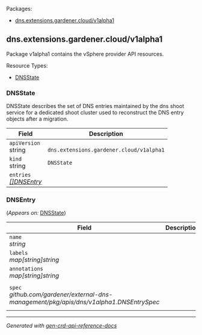 <p>Packages:</p>
<ul>
<li>
<a href="#dns.extensions.gardener.cloud%2fv1alpha1">dns.extensions.gardener.cloud/v1alpha1</a>
</li>
</ul>
<h2 id="dns.extensions.gardener.cloud/v1alpha1">dns.extensions.gardener.cloud/v1alpha1</h2>
<p>
<p>Package v1alpha1 contains the vSphere provider API resources.</p>
</p>
Resource Types:
<ul><li>
<a href="#dns.extensions.gardener.cloud/v1alpha1.DNSState">DNSState</a>
</li></ul>
<h3 id="dns.extensions.gardener.cloud/v1alpha1.DNSState">DNSState
</h3>
<p>
<p>DNSState describes the set of DNS entries maintained by the dns shoot service
for a dedicated shoot cluster used to reconstruct the DNS entry objects after
a migration.</p>
</p>
<table>
<thead>
<tr>
<th>Field</th>
<th>Description</th>
</tr>
</thead>
<tbody>
<tr>
<td>
<code>apiVersion</code></br>
string</td>
<td>
<code>
dns.extensions.gardener.cloud/v1alpha1
</code>
</td>
</tr>
<tr>
<td>
<code>kind</code></br>
string
</td>
<td><code>DNSState</code></td>
</tr>
<tr>
<td>
<code>entries</code></br>
<em>
<a href="#dns.extensions.gardener.cloud/v1alpha1.DNSEntry">
[]DNSEntry
</a>
</em>
</td>
<td>
</td>
</tr>
</tbody>
</table>
<h3 id="dns.extensions.gardener.cloud/v1alpha1.DNSEntry">DNSEntry
</h3>
<p>
(<em>Appears on:</em>
<a href="#dns.extensions.gardener.cloud/v1alpha1.DNSState">DNSState</a>)
</p>
<p>
</p>
<table>
<thead>
<tr>
<th>Field</th>
<th>Description</th>
</tr>
</thead>
<tbody>
<tr>
<td>
<code>name</code></br>
<em>
string
</em>
</td>
<td>
</td>
</tr>
<tr>
<td>
<code>labels</code></br>
<em>
map[string]string
</em>
</td>
<td>
</td>
</tr>
<tr>
<td>
<code>annotations</code></br>
<em>
map[string]string
</em>
</td>
<td>
</td>
</tr>
<tr>
<td>
<code>spec</code></br>
<em>
github.com/gardener/external-dns-management/pkg/apis/dns/v1alpha1.DNSEntrySpec
</em>
</td>
<td>
<br/>
<br/>
<table>
</table>
</td>
</tr>
</tbody>
</table>
<hr/>
<p><em>
Generated with <a href="https://github.com/ahmetb/gen-crd-api-reference-docs">gen-crd-api-reference-docs</a>
</em></p>
